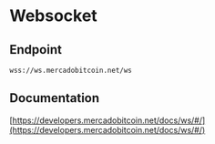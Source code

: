 # Websocket

## Endpoint

`wss://ws.mercadobitcoin.net/ws`

## Documentation
[https://developers.mercadobitcoin.net/docs/ws/#/](https://developers.mercadobitcoin.net/docs/ws/#/) 
